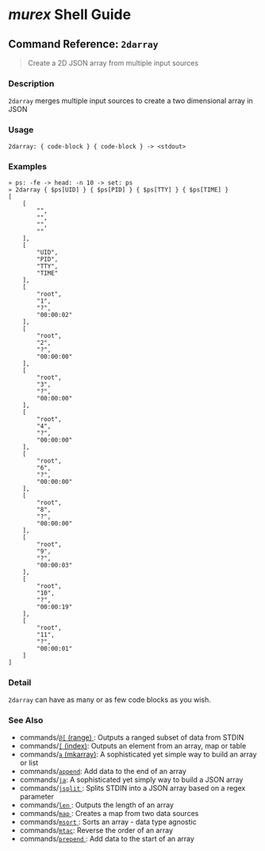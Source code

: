 # _murex_ Shell Guide

## Command Reference: `2darray` 

> Create a 2D JSON array from multiple input sources

### Description

`2darray` merges multiple input sources to create a two dimensional array in JSON

### Usage

    2darray: { code-block } { code-block } -> <stdout>

### Examples

    » ps: -fe -> head: -n 10 -> set: ps 
    » 2darray { $ps[UID] } { $ps[PID] } { $ps[TTY] } { $ps[TIME] }
    [
        [
            "",
            "",
            "",
            ""
        ],
        [
            "UID",
            "PID",
            "TTY",
            "TIME"
        ],
        [
            "root",
            "1",
            "?",
            "00:00:02"
        ],
        [
            "root",
            "2",
            "?",
            "00:00:00"
        ],
        [
            "root",
            "3",
            "?",
            "00:00:00"
        ],
        [
            "root",
            "4",
            "?",
            "00:00:00"
        ],
        [
            "root",
            "6",
            "?",
            "00:00:00"
        ],
        [
            "root",
            "8",
            "?",
            "00:00:00"
        ],
        [
            "root",
            "9",
            "?",
            "00:00:03"
        ],
        [
            "root",
            "10",
            "?",
            "00:00:19"
        ],
        [
            "root",
            "11",
            "?",
            "00:00:01"
        ]
    ]

### Detail

`2darray` can have as many or as few code blocks as you wish.

### See Also

* commands/[`@[` (range) ](../commands/range.md):
  Outputs a ranged subset of data from STDIN
* commands/[`[` (index)](../commands/index.md):
  Outputs an element from an array, map or table
* commands/[`a` (mkarray)](../commands/a.md):
  A sophisticated yet simple way to build an array or list
* commands/[`append`](../commands/append.md):
  Add data to the end of an array
* commands/[`ja`](../commands/ja.md):
  A sophisticated yet simply way to build a JSON array
* commands/[`jsplit` ](../commands/jsplit.md):
  Splits STDIN into a JSON array based on a regex parameter
* commands/[`len` ](../commands/len.md):
  Outputs the length of an array
* commands/[`map` ](../commands/map.md):
  Creates a map from two data sources
* commands/[`msort` ](../commands/msort.md):
  Sorts an array - data type agnostic
* commands/[`mtac`](../commands/mtac.md):
  Reverse the order of an array
* commands/[`prepend` ](../commands/prepend.md):
  Add data to the start of an array